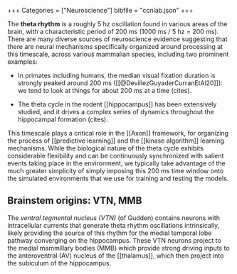 +++
Categories = ["Neuroscience"]
bibfile = "ccnlab.json"
+++

The **theta rhythm** is a roughly 5 hz oscillation found in various areas of the brain, with a characteristic period of 200 ms (1000 ms / 5 hz = 200 ms). There are many diverse sources of neuroscience evidence suggesting that there are neural mechanisms specifically organized around processing at this timescale, across various mammalian species, including two prominent examples:

* In primates including humans, the median visual fixation duration is strongly peaked around 200 ms ([[@DevillezGuyaderCurranEtAl20]]): we tend to look at things for about 200 ms at a time (cites).

* The theta cycle in the rodent [[hippocampus]] has been extensively studied, and it drives a complex series of dynamics throughout the hippocampal formation (cites).

This timescale plays a critical role in the [[Axon]] framework, for organizing the process of [[predictive learning]] and the [[kinase algorithm]] learning mechanisms. While the biological nature of the theta cycle exhibits considerable flexibility and can be continuously synchronized with salient events taking place in the environment, we typically take advantage of the much greater simplicity of simply imposing this 200 ms time window onto the simulated environments that we use for training and testing the models.

<!--- TODO: more? -->

## Brainstem origins: VTN, MMB

The _ventral tegmental nucleus (VTN)_ (of Gudden) contains neurons with intracellular currents that generate  theta rhythm oscillations intrinsically, likely providing the source of this rhythm for the medial temporal lobe pathway converging on the hippocampus. These VTN neurons project to the medial mammillary bodies (MMB) which provide strong driving inputs to the anteroventral (AV) nucleus of the [[thalamus]], which then project into the subiculum of the hippocampus.

<!--- TODO: figure, more details about MMB contributions, top-down vs. bottom-up reset etc. -->

